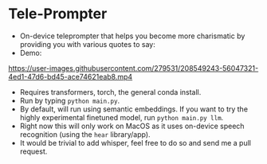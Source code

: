 # Tele-Prompter

* On-device teleprompter that helps you become more charismatic by providing you with various quotes to say:
* Demo:

https://user-images.githubusercontent.com/279531/208549243-56047321-4ed1-47d6-bd45-ace74621eab8.mp4

* Requires transformers, torch, the general conda install.
* Run by typing `python main.py`. 
* By default, will run using semantic embeddings. If you want to try the highly experimental finetuned model, run `python main.py llm`.
* Right now this will only work on MacOS as it uses on-device speech recognition (using the `hear` library/app).
* It would be trivial to add whisper, feel free to do so and send me a pull request.


